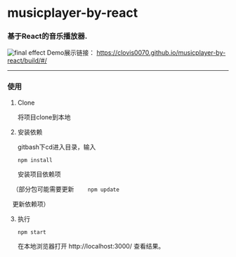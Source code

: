 # musicplayer-by-react

### 基于React的音乐播放器.

![final effect](http://preview.ibb.co/gLbeHn/player.png)
Demo展示链接： https://clovis0070.github.io/musicplayer-by-react/build/#/

---

### 使用

1. Clone

    将项目clone到本地

2. 安装依赖

    gitbash下cd进入目录，输入

    `npm install`

    安装项目依赖项
    
    （部分包可能需要更新
    
    `npm update`
    
    更新依赖项）

3. 执行

    `npm start`

    在本地浏览器打开 http://localhost:3000/ 查看结果。
